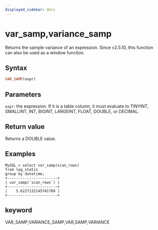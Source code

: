 ```yaml
---
displayed_sidebar: docs
---
```


# var_samp,variance_samp



Returns the sample variance of an expression. Since v2.5.10, this function can also be used as a window function.

## Syntax

```Haskell
VAR_SAMP(expr)
```

## Parameters

`expr`: the expression. If it is a table column, it must evaluate to TINYINT, SMALLINT, INT, BIGINT, LARGEINT, FLOAT, DOUBLE, or DECIMAL.

## Return value

Returns a DOUBLE value.

## Examples

```plaintext
MySQL > select var_samp(scan_rows)
from log_statis
group by datetime;
+-----------------------+
| var_samp(`scan_rows`) |
+-----------------------+
|    5.6227132145741789 |
+-----------------------+
```

## keyword

VAR_SAMP,VARIANCE_SAMP,VAR,SAMP,VARIANCE
